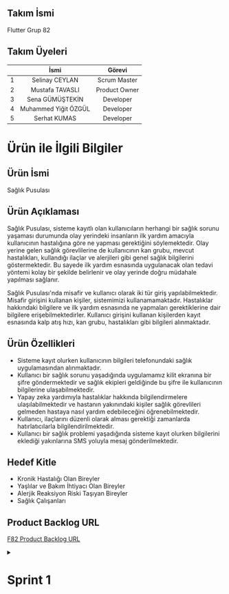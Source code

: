 ## Takım İsmi
Flutter Grup 82

## Takım Üyeleri

|         |    İsmi     |    Görevi    |
|  ------   | :----------: | :----------: |
| 1 | Selinay CEYLAN | Scrum Master |
| 2 | Mustafa TAVASLI | Product Owner |
| 3 | Sena GÜMÜŞTEKİN | Developer |
| 4 | Muhammed Yiğit ÖZGÜL | Developer |
| 5 | Serhat KUMAS  | Developer |


# Ürün ile İlgili Bilgiler

## Ürün İsmi
Sağlık Pusulası

## Ürün Açıklaması
Sağlık Pusulası, sisteme kayıtlı olan kullanıcıların herhangi bir sağlık sorunu yaşaması durumunda olay yerindeki insanların ilk yardım amacıyla kullanıcının hastalığına göre ne yapması gerektiğini söylemektedir. Olay yerine gelen sağlık görevlilerine de kullanıcının kan grubu, mevcut hastalıkları, kullandığı ilaçlar ve alerjileri gibi genel sağlık bilgilerini göstermektedir. Bu sayede ilk yardım esnasında uygulanacak olan tedavi yöntemi kolay bir şekilde belirlenir ve olay yerinde doğru müdahale yapılması sağlanır. 

Sağlık Pusulası'nda misafir ve kullanıcı olarak iki tür giriş yapılabilmektedir. Misafir girişini kullanan kişiler, sistemimizi kullanamamaktadır. Hastalıklar hakkındaki bilgilere ve ilk yardım esnasında ne yapmaları gerektiklerine dair bilgilere erişebilmektedirler. Kullanıcı girişini kullanan kişilerden kayıt esnasında kalp atış hızı, kan grubu, hastalıkları gibi bilgileri alınmaktadır. 

## Ürün Özellikleri
* Sisteme kayıt olurken kullanıcının bilgileri telefonundaki sağlık uygulamasından alınmaktadır.
* Kullanıcı bir sağlık sorunu yaşadığında uygulamamız kilit ekranına bir şifre göndermektedir ve sağlık ekipleri geldiğinde bu şifre ile kullanıcının bilgilerine ulaşabilmektedir.
* Yapay zeka yardımıyla hastalıklar hakkında bilgilendirmelere ulaşılabilmektedir ve hastanın yakınındaki kişiler sağlık görevlileri gelmeden hastaya nasıl yardım edebileceğini öğrenebilmektedir.
* Kullanıcı, ilaçlarını düzenli olarak alması gerektiği zamanlarda hatırlatıcılarla bilgilendirilmektedir.
* Kullanıcı bir sağlık problemi yaşadığında sisteme kayıt olurken bilgilerini eklediği yakınlarına SMS yoluyla mesaj gönderilmektedir.

## Hedef Kitle
* Kronik Hastalığı Olan Bireyler
* Yaşlılar ve Bakım İhtiyacı Olan Bireyler
* Alerjik Reaksiyon Riski Taşıyan Bireyler
* Sağlık Çalışanları

## Product Backlog URL
[F82 Product Backlog URL](https://trello.com/invite/b/3TDOCslC/ATTI0edd6c40703b14513f90af80949ac0f5491194AF/saglik-pusulasi-f82)


<details>
  <summary><h1>Sprint 1</h1></summary>
  
  <h3>Sprint Notları</h3>
  <ul>
    <li>UI tasarımlarında Figma uygulaması kullanılmaktadır.</li>
    <li>Proje yönetimi için Trello uygulaması kullanılmaktadır.</li>
     <li>Ürün için giriş sistemi olarak e-posta ve Google ile giriş yapılmaktadır.</li>
  </ul>

  ### Tahmin Edilen Tamamlanacak Puan
  350 Puan

  ### Tahmin Mantığı
  Proje boyunca tamamlanması gereken backlog puanı 350'dir. İlk sprint için bitirilmesi gereken puan 115 olarak belirlenmiştir ve hedefe ulaşılmıştır.


  ### Daily Scrum
Daha kolay ve ulaşılabilir olduğu için Whatshapp ve Discord uygulaması üzerinden görüşmeler sağlanmıştır, bu sayede zaman tasarrufu yapılarak iş süreçleri daha verimli hale getirilmiştir.  
**Toplantı ve Whatshapp Notları :** https://imgur.com/a/kLTrBag

   <details>
  <summary><h3>Sprint Board Updates</h3></summary>

![Açıklama metni](https://raw.githubusercontent.com/mustafatavasli/oua-bootcamp/main/saglik_pusulasi/BoardUpdate/Ekran%20Resmi%202024-07-07%2022.10.23.png)

![Açıklama metni](https://raw.githubusercontent.com/mustafatavasli/oua-bootcamp/main/saglik_pusulasi/BoardUpdate/Ekran%20Resmi%202024-07-07%2022.12.00.png)



  </details>

  <details>
  <summary><h3>Screenshots</h3></summary>

 ### Başlangıç ve Giriş Ekranları
  <table>
  <tr>
    <td><img src="https://github.com/mustafatavasli/oua-bootcamp/blob/main/saglik_pusulasi/Screenshots/Splash%20Screen%20(Completed).png?raw=true" alt="Splash Screen" width="200"/></td>
    <td><img src="https://github.com/mustafatavasli/oua-bootcamp/blob/main/saglik_pusulasi/Screenshots/Intro%20Screen%20(Completed).png?raw=true" alt="Intro Screen" width="200"/></td>
    <td><img src="https://github.com/mustafatavasli/oua-bootcamp/blob/main/saglik_pusulasi/Screenshots/Login%20Screen%20(Completed).png?raw=true" alt="Login Screen" width="200"/></td>
    <td><img src="https://github.com/mustafatavasli/oua-bootcamp/blob/main/saglik_pusulasi/Screenshots/Sign%20Up%20Screen%20(Completed).png?raw=true" alt="Sign Up Screen" width="200"/></td>
  </tr>
</table>

 ### Anasayfa ve Kart Ekranları
<table>
  <tr>
    <td><img src="https://github.com/mustafatavasli/oua-bootcamp/blob/main/saglik_pusulasi/Screenshots/Home%20Screen%20(Completed).png?raw=true" alt="Splash Screen" width="200"/></td>
    <td><img src="https://github.com/mustafatavasli/oua-bootcamp/blob/main/saglik_pusulasi/Screenshots/User%20Card%20Screen%20(Completed).png?raw=true" alt="Screen 1" width="200"/></td>
    <td><img src="https://github.com/mustafatavasli/oua-bootcamp/blob/main/saglik_pusulasi/Screenshots/Guest%20Card%20Screen%20(Completed).png?raw=true" alt="Screen 2" width="200"/></td>
  </tr>
</table>

### İlaç Hatırlatıcı ve Alerjiler Ekranları
<table>
  <tr>
    <td><img src="https://raw.githubusercontent.com/mustafatavasli/oua-bootcamp/main/saglik_pusulasi/Screenshots/Ilac%20Hatırlatıcı%20Sekmesi%20(Completed).png" alt="Ssplash Screen" width="200"/></td>
    <td><img src="https://raw.githubusercontent.com/mustafatavasli/oua-bootcamp/main/saglik_pusulasi/Screenshots/Ilac%20Hatırlatıcı%20Ekleme%20Sekmesi%20(Completedd).png" alt="Sccreen 1" width="200"/></td>
    <td><img src="https://github.com/mustafatavasli/oua-bootcamp/blob/main/saglik_pusulasi/Screenshots/Alerjiler%20Sekmesi%20(Completed).png?raw=true" alt="Screen 2" width="200"/></td>
   <td><img src="https://github.com/mustafatavasli/oua-bootcamp/blob/main/saglik_pusulasi/Screenshots/Alerji%20Ekleme%20Sekmesi%20(Completed).png?raw=true" alt="Screen 2" width="200"/></td>
  </tr>
</table>


### Yakınlarım Ekranları
<table>
  <tr>
    <td><img src="https://github.com/mustafatavasli/oua-bootcamp/blob/main/saglik_pusulasi/Screenshots/Yakınlarım%20Sekmesi%20(Completed).png?raw=true" alt="Splash Screen" width="200"/></td>
    <td><img src="https://github.com/mustafatavasli/oua-bootcamp/blob/main/saglik_pusulasi/Screenshots/Yakınlarım%20Ekleme%20Sekmesi%20(Completed).png?raw=true" alt="Screen 1" width="200"/></td>
  </tr>
</table>


</details>


  <h3>Sprint Review</h3>
  <ul>
    <li>Yiğit ve Sena'nın önerileri doğrultusunda, uygulamanın ismi "Sağlık Pusulası" olarak belirlendi. Proje ekibi, isim seçimi sürecinde pek çok seçenek değerlendirdi. Kullanıcı dostu ve akılda kalıcı bir isim üzerinde uzlaşıldı.</li>
    <li>Mustafa ve Selinay, UI tasarımının büyük bir kısmını tamamlamak için iş birliği içinde çalıştı. Sürekli iletişim halinde kalarak, fikir alışverişinde bulundular ve her aşamada birbirlerinin geri bildirimlerini dikkate aldılar. </li>
    <li>Bu sprintte karşılaşılan sorun logonun belirlenmesi oldu. </li>
     <li>Sprint süreci son derece verimli ve başarılı bir şekilde geçirilmiştir. Takım üyeleri, her aşamada birbirleriyle uyum içinde çalışarak belirlenen hedeflere ulaşmak için ortak kararlar almışlardır. Takımın bu çalışması, sürecin sorunsuz ilerlemesini sağlamış ve belirlenen sprint hedeflerine zamanında ve eksiksiz ulaşılmasına olanak tanımıştır. </li>
  </ul>

  <h3>Sprint Retroperspective</h3>
  <ul>
    <li>İkinci sprint için backend ve API işlemlerinin yapılmasına karar verilmiştir.</li>
    <li>Gelecek sprint'te görev dağılımını daha dengeli yapmak için görevlerin karmaşıklığı ve zaman gereksinimleri dikkate alınarak bir plan yapılacak. Ayrıca, günlük scrum toplantılarında görev durumu sıkı bir şekilde takip edilecek.</li>
  </ul>
  
</details>


  
